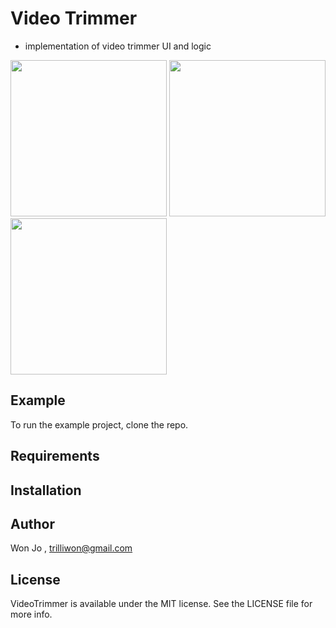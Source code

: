 # Video Trimmer

- implementation of video trimmer UI and logic


<img src="https://user-images.githubusercontent.com/14218787/63918930-ae42a400-ca78-11e9-8983-3959e330104b.PNG" width="250"/>  <img src="https://user-images.githubusercontent.com/14218787/63918929-adaa0d80-ca78-11e9-8619-35845db802e4.PNG" width="250"/>  <img src="https://user-images.githubusercontent.com/14218787/63918931-ae42a400-ca78-11e9-995e-f1d5c048cc0d.PNG" width="250"/> 


## Example

To run the example project, clone the repo.

## Requirements

## Installation


## Author

Won Jo , trilliwon@gmail.com

## License

VideoTrimmer is available under the MIT license. See the LICENSE file for more info.
